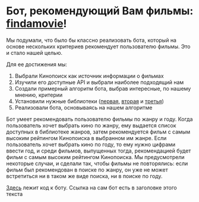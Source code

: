 # Бот, рекомендующий Вам фильмы: [findamovie](https://t.me/kinopoiskmovies_bot)! #

Мы подумали, что было бы классно реализовать бота, который на основе нескольких критериев рекомендует пользователю фильмы. Это и стало нашей целью.

Для ее достижения мы:
  1. Выбрали Кинопоиск как источник информации о фильмах
  2. Изучили его доступные API и выбрали наиболее подходящий нам
  3. Создали примерный алгоритм бота, выбрав интересные, по нашему мнению, критерии
  4. Установили нужные библиотеки ([первая](https://pypi.org/project/requests/), [вторая](https://pypi.org/project/pyTelegramBotAPI/) и [третья](https://pypi.org/project/kinopoisk-api-unofficial-client/))
  5. Реализовали бота, основываясь на нашем алгоритме

Бот умеет рекомендовать пользователю фильмы по жанру и году. Когда пользователь хочет выбрать кино по жанру, ему выдается список доступных в библиотеке жанров, затем рекомендуется фильм с самым высоким рейтингом Кинопоиска в выбранном им жанре. Если пользователь хочет выбрать кино по году, то ему нужно цифрами ввести год, и среди фильмов, выпущенных тогда, рекомендацией будет фильм с самым высоким рейтингом Кинопоиска. Мы предусмотрели некоторые случаи, и сделали так, чтобы фильмы не повторялись: если фильм был рекомендован в поиске по жанру, он уже не может встретиться ни в таком же виде поиска, ни в поиске по году.

[Здесь](https://github.com/irinaorlovahse/bot/blob/main/kino_bot.py) лежит код к боту. Ссылка на сам бот есть в заголовке этого текста
